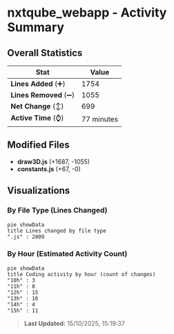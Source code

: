 # nxtqube_webapp - Activity Summary 

## Overall Statistics

| Stat                   | Value                                                             |
| ---------------------- | ----------------------------------------------------------------- |
| **Lines Added** (➕)   | 1754                                          |
| **Lines Removed** (➖) | 1055                                        |
| **Net Change** (↕)    | 699                |
| **Active Time** (⌚)   | 77 minutes |


## Modified Files
- **draw3D.js** (+1687, -1055)
- **constants.js** (+67, -0)

## Visualizations

### By File Type (Lines Changed)

```mermaid
pie showData
title Lines changed by file type
".js" : 2809
```

### By Hour (Estimated Activity Count)

```mermaid
pie showData
title Coding activity by hour (count of changes)
"10h" : 3
"11h" : 8
"12h" : 15
"13h" : 16
"14h" : 4
"15h" : 11
```


> **Last Updated:** 15/10/2025, 15:19:37